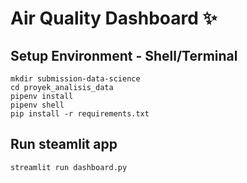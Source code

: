 # Air Quality Dashboard ✨

## Setup Environment - Shell/Terminal

```
mkdir submission-data-science
cd proyek_analisis_data
pipenv install
pipenv shell
pip install -r requirements.txt
```

## Run steamlit app

```
streamlit run dashboard.py
```
